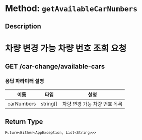 # Method: `getAvailableCarNumbers`

## Description

# 차량 변경 가능 차량 번호 조회 요청

 ## GET /car-change/available-cars

 ### 응답 파라미터 설명

  |이름|타입|설명|
  |-|-|-|
  |carNumbers|string[]|차량 변경 가능 차량 번호 목록|

## Return Type
`Future<Either<AppException, List<String>>>`

